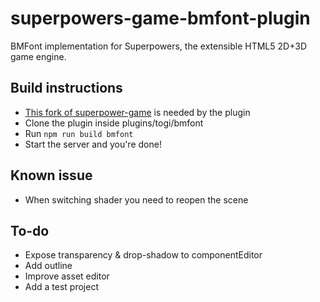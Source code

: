 # superpowers-game-bmfont-plugin
BMFont implementation for Superpowers, the extensible HTML5 2D+3D game engine.

## Build instructions
- [This fork of superpower-game](https://github.com/Togimaro/superpowers-game) is needed by the plugin
- Clone the plugin inside plugins/togi/bmfont
- Run `npm run build bmfont`
- Start the server and you're done!

## Known issue
- When switching shader you need to reopen the scene

## To-do
- Expose transparency & drop-shadow to componentEditor
- Add outline
- Improve asset editor
- Add a test project

